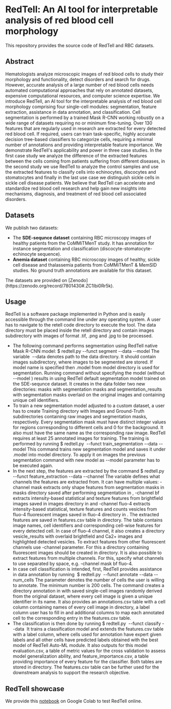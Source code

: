 # RedTell: An AI tool for interpretable analysis of red blood cell morphology
This repository provides the source code of RedTell and RBC datasets.

## Abstract
Hematologists analyze microscopic images of red blood cells to study their morphology and functionality, detect disorders and search for drugs. However, accurate analysis of a large number of red blood cells needs automated computational approaches that rely on annotated datasets, expensive computational resources, and computer science expertise. We introduce RedTell, an AI tool for the interpretable analysis of red blood cell morphology comprising four single-cell modules: segmentation, feature extraction, assistance in data annotation, and classification. Cell segmentation is performed by a trained Mask R-CNN working robustly on a wide range of datasets requiring no or minimum fine-tuning. Over 130 features that are regularly used in research are extracted for every detected red blood cell. If required, users can train task-specific, highly accurate decision tree-based classifiers to categorize cells, requiring a minimal number of annotations and providing interpretable feature importance. We demonstrate RedTell's applicability and power in three case studies. In the first case study we analyze the difference of the extracted features between the cells coming from patients suffering from different diseases, in the second study we use RedTell to analyze the control samples and use the extracted features to classify cells into echinocytes, discocytes and stomatocytes and finally in the last use case we distinguish sickle cells in sickle cell disease patients. We believe that RedTell can accelerate and standardize red blood cell research and help gain new insights into mechanisms, diagnosis, and treatment of red blood cell associated disorders. 
## Datasets

We publish two datasets:
<ul>
  <li> 
    The <strong>SDE-sequnce dataset</strong> containing RBC microscopy images of healthy patients from the CoMMiTMenT study. It has annotation for instance segmentation and classification (discocyte-stomatocyte-echinocyte sequence).
  </li>
  <li>
     <strong>Anemia dataset</strong> containing RBC microscopy images of healthy, sickle cell disease and thalassemia patients from CoMMiTMenT & MemSID studies. No ground truth annotations are available for this dataset.
  </li>


</ul>
The datasets are provided on [Zenodo](https://zenodo.org/record/7801430#.ZC1Ibi0Rr5k).  

## Usage

RedTell is a software package implemented in Python and is easily accessible through the command line under any operating system. A user has to navigate to the retell code directory to execute the tool. The data directory must be placed inside the retell directory and contain images subdirectory with images of format .tif, .png and .jpg to be processed. 
<ul>
<li> 
The following command performs segmentation using RedTell native Mask R-CNN model:
$ redtell.py --funct segment --data <data_dir> --model <model_name>
The variable  --data denotes path to the data directory. It should contain images subdirectory, where images to be segmented are stored. If model name is specified then <model_name>.model from model directory is used for segmentation. Running command without specifying the model (without --model <model_name>) results in using RedTell default segmentation model trained on the SDE-sequnce dataset.
It creates in the data folder two new directories: masks with segmentation masks and segmentation_results with segmentation masks overlaid on the original images and containing unique cell identifiers.
</li> 

<li> 
To train a new segmentation model adjusted to a custom dataset, a user has to create Training directory with Images and Ground-Truth subdirectories containing raw images and segmentation masks, respectively. Every segmentation mask must have distinct integer values for regions corresponding to different cells and 0 for the background. It also must have the same name as the corresponding raw image. RedTell requires at least 25 annotated images for training. The training is performed by running
$ redtell.py   --funct train_segmentation --data <data_dir>  --model <model_name>
This command trains new segmentation model and saves it under <model_name>.model into model directory. To apply it on images the previous segmentation command  with new model as --model <model_name> parameter has to be executed again.
</li> 

<li> 
In the next step, the features are extracted by the command
$ redtell.py  --funct feature_extraction --data <data_dir>  --channel <channel>
The variable <channels> defines what channels the features are extracted from. It can have multiple values:  -channel mask extracts only shape features from segmentation masks in masks directory saved after performing segmentation in <data_dir>  ,  -channel bf extracts intensity-based statistical and texture features from brightfield images saved in images directory in <data_dir>   and  -channel fluo-4 extracts intensity-based statistical, texture features and counts vesicles from fluo-4 fluorescent images saved in fluo-4 directory in <data_dir> . The extracted features are saved in features.csv table in  <directory containing data> directory. The table contains image names, cell identifiers and corresponding cell-wise features for every detected cell. In case of fluo-4 channel, it also creates a directory vesicle_results with overlaid brightfield and Ca2+ images and highlighted detected vesicles.
To extract features from other fluorescent channels use -channel <fl_channel_name> parameter. For this a directory containing fluorescent images <fl_channel_name> should be created in <directory containing data>  directory. It is also possible to extract features from multiple channels. For this, specify what channels to use separated by space, e.g. -channel mask bf fluo-4.
</li> 

<li> 
In case cell classification is intended, first, RedTell provides assistance in data annotation by running 
$ redtell.py  --funct annotate --data <data_dir> --num_cells <num_cells>
The parameter <num_cells> denotes the number of cells the user is willing to annotate. The minimum number is 200 cells. The command creates a directory annotation in <data_dir>  with saved single-cell images randomly derived from the original dataset, where every cell image is given a unique identifier in its name. It also provides an annotations.csv table with a cell column containing names of every cell image in <data_dir> directory, a label column user has to fill in and additional columns to map each annotated cell to the corresponding entry in the features.csv table.
</li> 
<li> 
The classification is then done by running
$ redtell.py  --funct classify --data <data_dir> 
It trains a classification model and extends the features.csv table with a label column, where cells used for annotation have expert given labels and all other cells have predicted labels obtained with the best model of RedTell Auto-ML module. It also outputs for this model evaluation.csv, a table of metric values for the cross validation to assess model generalization ability, and feature_importance.csv, a table providing importance of every feature for the classifier. Both tables are stored in <data_dir>  directory. The features.csv table can be further used for the downstream analysis to support the research objective. 
</li> 
</ul>


## RedTell showcase

We provide this [notebook](https://colab.research.google.com/drive/13wX1oN2ozXyAj_-ImighzAa9v9PuMxsR?usp=sharing) on Google Colab to test RedTell online.





